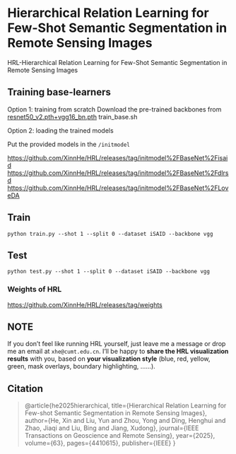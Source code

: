 # Hierarchical Relation Learning for Few-Shot Semantic Segmentation in Remote Sensing Images
HRL-Hierarchical Relation Learning for Few-Shot Semantic Segmentation in Remote Sensing Images


## Training base-learners 
Option 1: training from scratch
Download the pre-trained backbones from [resnet50_v2.pth+vgg16_bn.pth](https://github.com/XinnHe/HRL/releases/tag/initmodel)
train_base.sh

Option 2: loading the trained models

Put the provided models in the `/initmodel`

https://github.com/XinnHe/HRL/releases/tag/initmodel%2FBaseNet%2Fisaid
https://github.com/XinnHe/HRL/releases/tag/initmodel%2FBaseNet%2Fdlrsd
https://github.com/XinnHe/HRL/releases/tag/initmodel%2FBaseNet%2FLoveDA


## Train
 
 `python train.py --shot 1 --split 0 --dataset iSAID --backbone vgg ` 


## Test

 `python test.py --shot 1 --split 0 --dataset iSAID --backbone vgg ` 

### Weights of HRL
https://github.com/XinnHe/HRL/releases/tag/weights

## **NOTE**
If you don’t feel like running HRL yourself, just leave me a message or drop me an email at `xhe@cumt.edu.cn`. I’ll be happy to **share the HRL visualization results** with you, based on **your visualization style** (blue, red, yellow, green, mask overlays, boundary highlighting, ......).

## Citation
> @article{he2025hierarchical,
  title={Hierarchical Relation Learning for Few-shot Semantic Segmentation in Remote Sensing Images},
  author={He, Xin and Liu, Yun and Zhou, Yong and Ding, Henghui and Zhao, Jiaqi and Liu, Bing and Jiang, Xudong},
  journal={IEEE Transactions on Geoscience and Remote Sensing},
  year={2025},
  volume={63},
  pages={4410615},
  publisher={IEEE}
}
